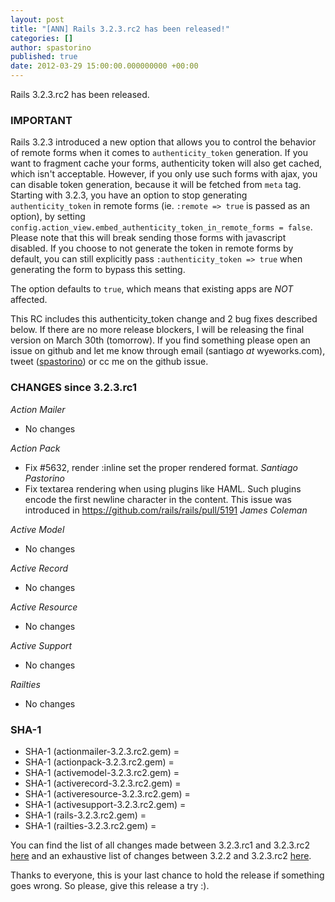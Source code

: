 ```yaml
---
layout: post
title: "[ANN] Rails 3.2.3.rc2 has been released!"
categories: []
author: spastorino
published: true
date: 2012-03-29 15:00:00.000000000 +00:00
---
```

Rails 3.2.3.rc2 has been released.

### IMPORTANT

Rails 3.2.3 introduced a new option that allows you to control the behavior of remote forms when it comes to `authenticity_token` generation. If you want to fragment cache your forms, authenticity token will also get cached, which isn't acceptable. However, if you only use such forms with ajax, you can disable token generation, because it will be fetched from `meta` tag. Starting with 3.2.3, you have an option to stop generating `authenticity_token` in remote forms (ie. `:remote => true` is passed as an option), by setting `config.action_view.embed_authenticity_token_in_remote_forms = false`. Please note that this will break sending those forms with javascript disabled. If you choose to not generate the token in remote forms by default, you can still explicitly pass `:authenticity_token => true` when generating the form to bypass this setting.

The option defaults to `true`, which means that existing apps are *NOT* affected.

This RC includes this authenticity_token change and 2 bug fixes described below.
If there are no more release blockers, I will be releasing the final version on March 30th (tomorrow).
If you find something please open an issue on github and let me know through email (santiago _at_ wyeworks.com), tweet ([spastorino](http://twitter.com/spastorino)) or cc me on the github issue.

### CHANGES since 3.2.3.rc1

*Action Mailer*

* No changes


*Action Pack*

* Fix #5632, render :inline set the proper rendered format. *Santiago Pastorino*
* Fix textarea rendering when using plugins like HAML. Such plugins encode the first newline character in the content. This issue was introduced in https://github.com/rails/rails/pull/5191 *James Coleman*


*Active Model*

* No changes


*Active Record*

* No changes


*Active Resource*

* No changes


*Active Support*

* No changes


*Railties*

* No changes


### SHA-1

* SHA-1 (actionmailer-3.2.3.rc2.gem) = 
* SHA-1 (actionpack-3.2.3.rc2.gem) = 
* SHA-1 (activemodel-3.2.3.rc2.gem) = 
* SHA-1 (activerecord-3.2.3.rc2.gem) = 
* SHA-1 (activeresource-3.2.3.rc2.gem) = 
* SHA-1 (activesupport-3.2.3.rc2.gem) = 
* SHA-1 (rails-3.2.3.rc2.gem) = 
* SHA-1 (railties-3.2.3.rc2.gem) = 

You can find the list of all changes made between 3.2.3.rc1 and
3.2.3.rc2 [here](https://github.com/rails/rails/compare/v3.2.3.rc1...v3.2.3.rc2) and an exhaustive list of changes between 3.2.2 and 3.2.3.rc2 [here](https://github.com/rails/rails/compare/v3.2.2...v3.2.3.rc2).

Thanks to everyone, this is your last chance to hold the release if something goes wrong. So please, give this release a try :).
